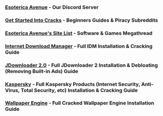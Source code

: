 ### [Esoterica Avenue](https://discord.gg/enMG8bXUbn) - Our Discord Server
### [Get Started Into Cracks](getstartedintocracks.md) - Beginners Guides & Piracy Subreddits
### [Esoterica Avenue's Site List](sitelist.md) - Software & Games Megathread
### [Internet Download Manager](idm.md) - Full IDM Installation & Cracking Guide
### [JDownloader 2.0](jdownloader2.md) - Full JDownloader 2 Installation & Debloating (Removing Built-in Ads) Guide
### [Kaspersky](kaspersky.md) - Full Kaspersky Products (Internet Security, Anti-Virus, Total Security, etc) Installation & Cracking Guide
### [Wallpaper Engine](wallpaperengine.md) - Full Cracked Wallpaper Engine Installation Guide
